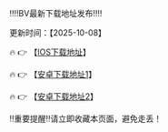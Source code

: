 ‼️‼️BV最新下载地址发布‼️‼️

更新时间：【2025-10-08】

🔥 👉 【[IOS下载地址](https://app.rwxvbjytyqaq-12.com)】 

🔥 👉 【[安卓下载地址1](https://app.rwxvbjytyqaq-12.com)】

🔥 👉 【[安卓下载地址2](https://comtfxfdv.hdjcsg.com/Dos/d/c/qjedSwu8LweKGNLK)】


‼️重要提醒‼️请立即收藏本页面，避免走丢！
